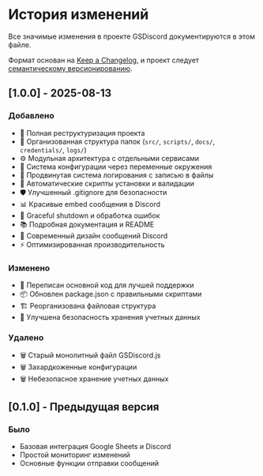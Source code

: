# История изменений

Все значимые изменения в проекте GSDiscord документируются в этом файле.

Формат основан на [Keep a Changelog](https://keepachangelog.com/ru/1.0.0/),
и проект следует [семантическому версионированию](https://semver.org/spec/v2.0.0.html).

## [1.0.0] - 2025-08-13

### Добавлено
- 🎉 Полная реструктуризация проекта
- 📁 Организованная структура папок (`src/`, `scripts/`, `docs/`, `credentials/`, `logs/`)
- ⚙️ Модульная архитектура с отдельными сервисами
- 🔧 Система конфигурации через переменные окружения
- 📝 Продвинутая система логирования с записью в файлы
- 🚀 Автоматические скрипты установки и валидации
- 🛡️ Улучшенный .gitignore для безопасности
- 📊 Красивые embed сообщения в Discord
- 🔄 Graceful shutdown и обработка ошибок
- 📚 Подробная документация и README
- 🎨 Современный дизайн сообщений Discord
- ⚡ Оптимизированная производительность

### Изменено
- 🔄 Переписан основной код для лучшей поддержки
- 📦 Обновлен package.json с правильными скриптами
- 🏗️ Реорганизована файловая структура
- 🔐 Улучшена безопасность хранения учетных данных

### Удалено
- 🗑️ Старый монолитный файл GSDiscord.js
- 🗑️ Захардкоженные конфигурации
- 🗑️ Небезопасное хранение учетных данных

## [0.1.0] - Предыдущая версия

### Было
- Базовая интеграция Google Sheets и Discord
- Простой мониторинг изменений
- Основные функции отправки сообщений
